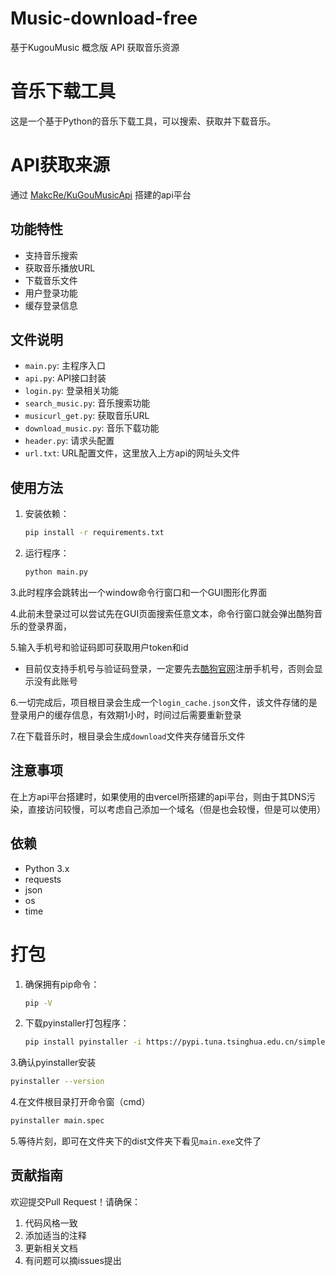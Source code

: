 # Music-download-free
基于KugouMusic 概念版 API 获取音乐资源

# 音乐下载工具

这是一个基于Python的音乐下载工具，可以搜索、获取并下载音乐。

# API获取来源
通过
[MakcRe/KuGouMusicApi](https://github.com/MakcRe/KuGouMusicApi)
搭建的api平台
## 功能特性

- 支持音乐搜索
- 获取音乐播放URL
- 下载音乐文件
- 用户登录功能
- 缓存登录信息

## 文件说明

- `main.py`: 主程序入口
- `api.py`: API接口封装
- `login.py`: 登录相关功能
- `search_music.py`: 音乐搜索功能
- `musicurl_get.py`: 获取音乐URL
- `download_music.py`: 音乐下载功能
- `header.py`: 请求头配置
- `url.txt`: URL配置文件，这里放入上方api的网址头文件

## 使用方法

1. 安装依赖：
   ```bash
   pip install -r requirements.txt
   ```

2. 运行程序：
   ```bash
   python main.py
   ```

3.此时程序会跳转出一个window命令行窗口和一个GUI图形化界面

4.此前未登录过可以尝试先在GUI页面搜索任意文本，命令行窗口就会弹出酷狗音乐的登录界面，

5.输入手机号和验证码即可获取用户token和id
- 目前仅支持手机号与验证码登录，一定要先去[酷狗官网](https://www.kugou.com/)注册手机号，否则会显示没有此账号

6.一切完成后，项目根目录会生成一个`login_cache.json`文件，该文件存储的是登录用户的缓存信息，有效期1小时，时间过后需要重新登录

7.在下载音乐时，根目录会生成`download`文件夹存储音乐文件

## 注意事项

在上方api平台搭建时，如果使用的由vercel所搭建的api平台，则由于其DNS污染，直接访问较慢，可以考虑自己添加一个域名（但是也会较慢，但是可以使用）

## 依赖

- Python 3.x
- requests
- json
- os
- time

# 打包

1. 确保拥有pip命令：
   ```bash
   pip -V
   ```

2. 下载pyinstaller打包程序：
   ```bash
   pip install pyinstaller -i https://pypi.tuna.tsinghua.edu.cn/simple/
   ```

3.确认pyinstaller安装
   ```bash
   pyinstaller --version
   ```

4.在文件根目录打开命令窗（cmd）
   ```bash
   pyinstaller main.spec
   ```

5.等待片刻，即可在文件夹下的dist文件夹下看见`main.exe`文件了

## 贡献指南

欢迎提交Pull Request！请确保：
1. 代码风格一致
2. 添加适当的注释
3. 更新相关文档
4. 有问题可以摘issues提出


